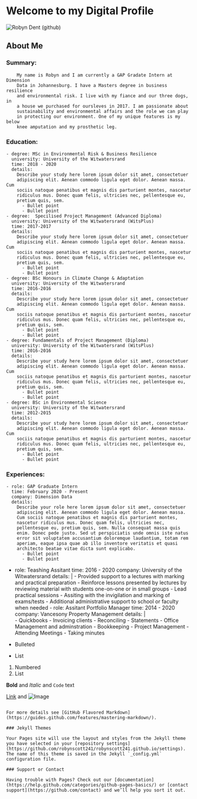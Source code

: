 # Welcome to my Digital Profile

![Robyn Dent (github)](https://user-images.githubusercontent.com/64772718/80975293-36f0bb80-8e22-11ea-8560-263ef88df570.jpg)

## About Me 
### Summary:
        My name is Robyn and I am currently a GAP Gradate Intern at Dimension
        Data in Johannesburg. I have a Masters degree in business resilience 
        and environmental risk. I live with my fiance and our three dogs, in 
        a house we purchased for oursleves in 2017. I am passionate about
        sustainability and environmental affairs and the role we can play
        in protecting our environment. One of my unique features is my below
        knee amputation and my prosthetic leg.
        
### Education:
    - degree: MSc in Environmental Risk & Business Resilience
      university: University of the Witwatersrand
      time: 2018 - 2020
      details: 
        Describe your study here lorem ipsum dolor sit amet, consectetuer
        adipiscing elit. Aenean commodo ligula eget dolor. Aenean massa. Cum
        sociis natoque penatibus et magnis dis parturient montes, nascetur
        ridiculus mus. Donec quam felis, ultricies nec, pellentesque eu,
        pretium quis, sem.
          - Bullet point
          - Bullet point
    - degree:  Specilised Project Management (Advanced Diploma)
      university: University of the Witwatersrand (WitsPlus)
      time: 2017-2017
      details: 
        Describe your study here lorem ipsum dolor sit amet, consectetuer
        adipiscing elit. Aenean commodo ligula eget dolor. Aenean massa. Cum
        sociis natoque penatibus et magnis dis parturient montes, nascetur
        ridiculus mus. Donec quam felis, ultricies nec, pellentesque eu,
        pretium quis, sem.
          - Bullet point
          - Bullet point
    - degree: BSc Honours in Climate Change & Adaptation
      university: University of the Witwatersrand
      time: 2016-2016
      details: 
        Describe your study here lorem ipsum dolor sit amet, consectetuer
        adipiscing elit. Aenean commodo ligula eget dolor. Aenean massa. Cum
        sociis natoque penatibus et magnis dis parturient montes, nascetur
        ridiculus mus. Donec quam felis, ultricies nec, pellentesque eu,
        pretium quis, sem.
          - Bullet point
          - Bullet point
    - degree: Fundamentals of Project Management (Diploma)
      university: University of the Witwatersrand (WitsPlus)
      time: 2016-2016
      details: 
        Describe your study here lorem ipsum dolor sit amet, consectetuer
        adipiscing elit. Aenean commodo ligula eget dolor. Aenean massa. Cum
        sociis natoque penatibus et magnis dis parturient montes, nascetur
        ridiculus mus. Donec quam felis, ultricies nec, pellentesque eu,
        pretium quis, sem.
          - Bullet point
          - Bullet point
    - degree: BSc in Environmental Science
      university: University of the Witwatersrand
      time: 2012-2015
      details: 
        Describe your study here lorem ipsum dolor sit amet, consectetuer
        adipiscing elit. Aenean commodo ligula eget dolor. Aenean massa. Cum
        sociis natoque penatibus et magnis dis parturient montes, nascetur
        ridiculus mus. Donec quam felis, ultricies nec, pellentesque eu,
        pretium quis, sem.
          - Bullet point
          - Bullet point
          
### Experiences: 
    - role: GAP Graduate Intern
      time: February 2020 - Present
      company: Dimension Data
      details: 
        Describe your role here lorem ipsum dolor sit amet, consectetuer
        adipiscing elit. Aenean commodo ligula eget dolor. Aenean massa.
        Cum sociis natoque penatibus et magnis dis parturient montes,
        nascetur ridiculus mus. Donec quam felis, ultricies nec,
        pellentesque eu, pretium quis, sem. Nulla consequat massa quis
        enim. Donec pede justo. Sed ut perspiciatis unde omnis iste natus
        error sit voluptatem accusantium doloremque laudantium, totam rem
        aperiam, eaque ipsa quae ab illo inventore veritatis et quasi
        architecto beatae vitae dicta sunt explicabo.
          - Bullet point
          - Bullet point
   - role: Teashing Assitant
      time: 2016 - 2020
      company: University of the Witwatersrand
      details: |
          - Provided support to a lectures with marking and practical preparation
          - Reinforce lessons presented by lectures by reviewing material
            with students one-on-one or in small groups
          - Lead practical sessions 
          - Assiting with the invigilation and marking of exams/tests
          - Additional administrative support to school or faculty when needed
    - role: Assitant Portfolio Manager
      time: 2014 - 2020
      company: Vancesony Property Management 
      details: |       
            - Quickbooks
                - Invoicing clients
                - Reconciling
                - Statements
            - Office Management and adminstration
            - Bookkeeping
            - Project Management 
            - Attending Meetings
                - Taking minutes







- Bulleted
- List

1. Numbered
2. List

**Bold** and _Italic_ and `Code` text

[Link](url) and ![Image](src)
```

For more details see [GitHub Flavored Markdown](https://guides.github.com/features/mastering-markdown/).

### Jekyll Themes

Your Pages site will use the layout and styles from the Jekyll theme you have selected in your [repository settings](https://github.com/robynscott241/robynscott241.github.io/settings). The name of this theme is saved in the Jekyll `_config.yml` configuration file.

### Support or Contact

Having trouble with Pages? Check out our [documentation](https://help.github.com/categories/github-pages-basics/) or [contact support](https://github.com/contact) and we’ll help you sort it out.
